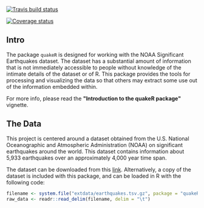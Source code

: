 
<!-- README.md is generated from README.Rmd. Please edit that file -->
[![Travis build status](https://travis-ci.org/vadimus202/quakeR.svg?branch=master)](https://travis-ci.org/vadimus202/quakeR)

[![Coverage status](https://codecov.io/gh/vadimus202/quakeR/branch/master/graph/badge.svg)](https://codecov.io/github/vadimus202/quakeR?branch=master)

Intro
-----

The package `quakeR` is designed for working with the NOAA Significant Earthquakes dataset. The dataset has a substantial amount of information that is not immediately accessible to people without knowledge of the intimate details of the dataset or of R. This package provides the tools for processing and visualizing the data so that others may extract some use out of the information embedded within.

For more info, please read the **"Introduction to the quakeR package"** vignette.

The Data
--------

This project is centered around a dataset obtained from the U.S. National Oceanographic and Atmospheric Administration (NOAA) on significant earthquakes around the world. This dataset contains information about 5,933 earthquakes over an approximately 4,000 year time span.

The dataset can be downloaded from this [link](https://www.ngdc.noaa.gov/nndc/struts/form?t=101650&s=1&d=1). Alternatively, a copy of the dataset is included with this package, and can be loaded in R with the following code:

``` r
filename <- system.file("extdata/earthquakes.tsv.gz", package = "quakeR")
raw_data <- readr::read_delim(filename, delim = "\t")
```
